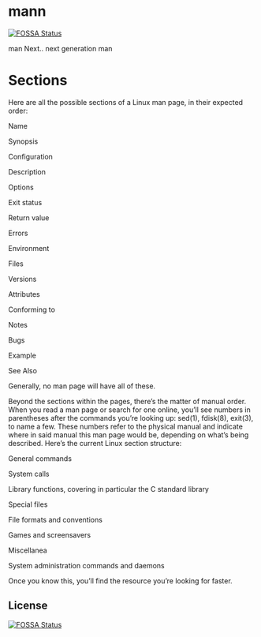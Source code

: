 # mann
[![FOSSA Status](https://app.fossa.io/api/projects/git%2Bgithub.com%2Fpeterducai%2Fmann.svg?type=shield)](https://app.fossa.io/projects/git%2Bgithub.com%2Fpeterducai%2Fmann?ref=badge_shield)

man Next.. next generation man

# Sections
Here are all the possible sections of a Linux man page, in their expected order:

Name

Synopsis

Configuration

Description

Options

Exit status

Return value

Errors

Environment

Files

Versions

Attributes

Conforming to

Notes

Bugs

Example

See Also

Generally, no man page will have all of these.


Beyond the sections within the pages, there’s the matter of manual order. When you read a man page or search for one online, you’ll see numbers in parentheses after the commands you’re looking up: sed(1), fdisk(8), exit(3), to name a few. These numbers refer to the physical manual and indicate where in said manual this man page would be, depending on what’s being described. Here’s the current Linux section structure:

General commands

System calls

Library functions, covering in particular the C standard library

Special files

File formats and conventions

Games and screensavers

Miscellanea

System administration commands and daemons

Once you know this, you’ll find the resource you’re looking for faster. 


## License
[![FOSSA Status](https://app.fossa.io/api/projects/git%2Bgithub.com%2Fpeterducai%2Fmann.svg?type=large)](https://app.fossa.io/projects/git%2Bgithub.com%2Fpeterducai%2Fmann?ref=badge_large)